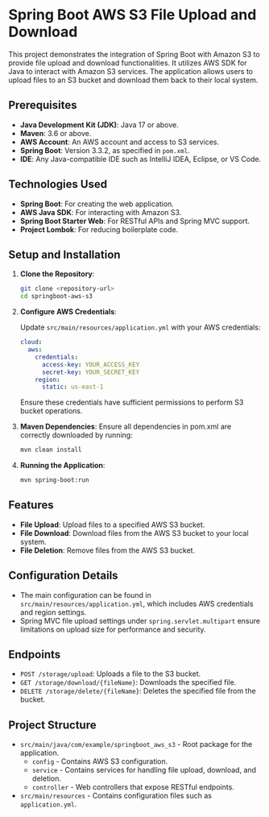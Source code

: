# Spring Boot AWS S3 File Upload and Download

This project demonstrates the integration of Spring Boot with Amazon S3 to provide file upload and download functionalities. It utilizes AWS SDK for Java to interact with Amazon S3 services. The application allows users to upload files to an S3 bucket and download them back to their local system.

## Prerequisites

- **Java Development Kit (JDK)**: Java 17 or above.
- **Maven**: 3.6 or above.
- **AWS Account**: An AWS account and access to S3 services.
- **Spring Boot**: Version 3.3.2, as specified in `pom.xml`.
- **IDE**: Any Java-compatible IDE such as IntelliJ IDEA, Eclipse, or VS Code.

## Technologies Used

- **Spring Boot**: For creating the web application.
- **AWS Java SDK**: For interacting with Amazon S3.
- **Spring Boot Starter Web**: For RESTful APIs and Spring MVC support.
- **Project Lombok**: For reducing boilerplate code.

## Setup and Installation

1. **Clone the Repository**:
   ```bash
   git clone <repository-url>
   cd springboot-aws-s3
   ```
2. **Configure AWS Credentials**:

    Update `src/main/resources/application.yml` with your AWS credentials:

    ```yaml
    cloud:
      aws:
        credentials:
          access-key: YOUR_ACCESS_KEY
          secret-key: YOUR_SECRET_KEY
        region:
          static: us-east-1
    ```
    Ensure these credentials have sufficient permissions to perform S3 bucket operations.

3. **Maven Dependencies**:
   Ensure all dependencies in pom.xml are correctly downloaded by running:
   
   ```bash
   mvn clean install
   ```
5. **Running the Application**:
   
   ```bash
   mvn spring-boot:run
   ```
## Features

- **File Upload**: Upload files to a specified AWS S3 bucket.
- **File Download**: Download files from the AWS S3 bucket to your local system.
- **File Deletion**: Remove files from the AWS S3 bucket.

## Configuration Details

- The main configuration can be found in `src/main/resources/application.yml`, which includes AWS credentials and region settings.
- Spring MVC file upload settings under `spring.servlet.multipart` ensure limitations on upload size for performance and security.

## Endpoints

- `POST /storage/upload`: Uploads a file to the S3 bucket.
- `GET /storage/download/{fileName}`: Downloads the specified file.
- `DELETE /storage/delete/{fileName}`: Deletes the specified file from the bucket.

## Project Structure

- `src/main/java/com/example/springboot_aws_s3` - Root package for the application.
  - `config` - Contains AWS S3 configuration.
  - `service` - Contains services for handling file upload, download, and deletion.
  - `controller` - Web controllers that expose RESTful endpoints.
- `src/main/resources` - Contains configuration files such as `application.yml`.

    

